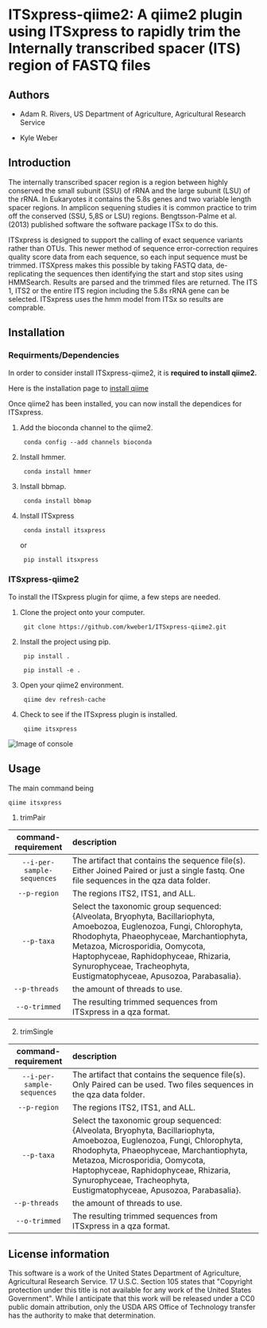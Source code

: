 # ITSxpress-qiime2: A qiime2 plugin using ITSxpress to rapidly trim the Internally transcribed spacer (ITS) region of FASTQ files


## Authors

  - Adam R. Rivers, US Department of Agriculture, Agricultural Research Service
  
  - Kyle Weber

## Introduction

The internally transcribed spacer region is a region between highly conserved the small subunit (SSU) of rRNA and the large subunit (LSU) of the rRNA. In Eukaryotes it contains the 5.8s genes and two variable length spacer regions. In amplicon sequening studies it is common practice to trim off the conserved (SSU, 5,8S or LSU) regions. Bengtsson-Palme et al. (2013) published software the software package ITSx to do this.

ITSxpress is designed to support the calling of exact sequence variants rather than OTUs. This newer method of sequence error-correction requires quality score data from each sequence, so each input sequence must be trimmed. ITSXpress makes this possible by taking FASTQ data, de-replicating the sequences then identifying the start and stop sites using HMMSearch. Results are parsed and the trimmed files are returned. The ITS 1, ITS2 or the entire ITS region including the 5.8s rRNA gene can be selected. ITSxpress uses the hmm model from ITSx so results are comprable.

## Installation
### Requirments/Dependencies

In order to consider install ITSxpress-qiime2, it is **required to install qiime2.**

Here is the installation page to [install qiime](https://docs.qiime2.org/2018.6/install/)

Once qiime2 has been installed, you can now install the dependices for ITSxpress.

1. Add the bioconda channel to the qiime2.
  
		conda config --add channels bioconda
			 
2. Install hmmer.
	
		conda install hmmer
		
3. Install bbmap.

		conda install bbmap
	
4. Install ITSxpress

		conda install itsxpress 
	or
	
		pip install itsxpress
		
### ITSxpress-qiime2

To install the ITSxpress plugin for qiime, a few steps are needed.

1. Clone the project onto your computer.

		git clone https://github.com/kweber1/ITSxpress-qiime2.git
		
2. Install the project using pip.

		pip install .

		pip install -e .
		
3. Open your qiime2 environment.
	
		qiime dev refresh-cache
		
4. Check to see if the ITSxpress plugin is installed.

		qiime itsxpress
		
![Image of console](https://i.gyazo.com/bc013672a324123209b284f889eaa277.png)

## Usage

The main command being 

```
qiime itsxpress
```

1. trimPair
	
| command-requirement | description |
| :-----------: | :------------ |
| ```--i-per-sample-sequences``` | The artifact that contains the sequence file(s). Either Joined Paired or just a single fastq. One file sequences in the qza data folder. |
| ```--p-region``` | The regions ITS2, ITS1, and ALL.|
| ```--p-taxa``` |Select the taxonomic group sequenced: {Alveolata, Bryophyta, Bacillariophyta, Amoebozoa, Euglenozoa, Fungi, 			Chlorophyta, Rhodophyta, Phaeophyceae, Marchantiophyta, Metazoa, Microsporidia, Oomycota, Haptophyceae, 		Raphidophyceae, Rhizaria, Synurophyceae, Tracheophyta, Eustigmatophyceae, Apusozoa, Parabasalia}.|
| ```--p-threads ``` | the amount of threads to use.|
| ```--o-trimmed``` | The resulting trimmed sequences from ITSxpress in a qza format. |

2. trimSingle

| command-requirement | description |
| :-----------: | :------------ |
| ```--i-per-sample-sequences``` | The artifact that contains the sequence file(s). Only Paired can be used. Two files sequences in the qza data folder. |
| ```--p-region``` | The regions ITS2, ITS1, and ALL.|
| ```--p-taxa``` |Select the taxonomic group sequenced: {Alveolata, Bryophyta, Bacillariophyta, Amoebozoa, Euglenozoa, Fungi, 			Chlorophyta, Rhodophyta, Phaeophyceae, Marchantiophyta, Metazoa, Microsporidia, Oomycota, Haptophyceae, 		Raphidophyceae, Rhizaria, Synurophyceae, Tracheophyta, Eustigmatophyceae, Apusozoa, Parabasalia}.|
| ```--p-threads ``` | the amount of threads to use.|
| ```--o-trimmed``` | The resulting trimmed sequences from ITSxpress in a qza format. |

## License information

This software is a work of the United States Department of Agriculture, Agricultural Research Service. 17 U.S.C. 	Section 105 states that "Copyright protection under this title is not available for any work of the United States 	Government". While I anticipate that this work will be released under a CC0 public domain attribution, only the USDA 	ARS Office of Technology transfer has the authority to make that determination.
	
		
	
	
	




